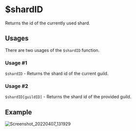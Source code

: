 # $shardID

Returns the id of the currently used shard.


## Usages

There are two usages of  the ` $shardID ` function.

### Usage #1

` $shardID ` - Returns the shard id of the current guild.

### Usage #2

` $shardID[guildID] ` - Returns the shard id of the provided guild.

## Example

![Screenshot_20220407_131929](https://user-images.githubusercontent.com/95774950/162150767-ae24e7b0-a0ce-47e1-b7d9-5f7b4310cac9.png)

